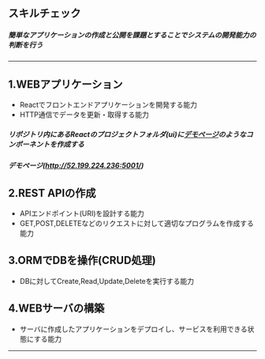 ## スキルチェック
##### 簡単なアプリケーションの作成と公開を課題とすることでシステムの開発能力の判断を行う
---

## 1.WEBアプリケーション
- Reactでフロントエンドアプリケーションを開発する能力
- HTTP通信でデータを更新・取得する能力

##### リポジトリ内にあるReactのプロジェクトフォルダ(ui)に[デモページ](http://52.199.224.236:5001/)のようなコンポーネントを作成する




##### デモページ(http://52.199.224.236:5001/)


## 2.REST APIの作成
- APIエンドポイント(URI)を設計する能力
- GET,POST,DELETEなどのリクエストに対して適切なプログラムを作成する能力

## 3.ORMでDBを操作(CRUD処理)
- DBに対してCreate,Read,Update,Deleteを実行する能力

## 4.WEBサーバの構築
- サーバに作成したアプリケーションをデプロイし、サービスを利用できる状態にする能力
---




